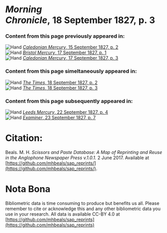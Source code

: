 # *Morning Chronicle*, 18 September 1827, p. 3  
  
### Content from this page previously appeared in:  
![Hand](http://scissorsandpaste.net/wp-content/uploads/2017/06/smallhandpointer.png) [*Caledonian Mercury*, 15 September 1827, p. 2](https://mhbeals.github.io/sap_html/Caledonian-Mercury/Caledonian-Mercury-15-September-1827-p-2)  
![Hand](http://scissorsandpaste.net/wp-content/uploads/2017/06/smallhandpointer.png) [*Bristol Mercury*, 17 September 1827, p. 1](https://mhbeals.github.io/sap_html/Bristol-Mercury/Bristol-Mercury-17-September-1827-p-1)  
![Hand](http://scissorsandpaste.net/wp-content/uploads/2017/06/smallhandpointer.png) [*Caledonian Mercury*, 17 September 1827, p. 3](https://mhbeals.github.io/sap_html/Caledonian-Mercury/Caledonian-Mercury-17-September-1827-p-3)  
  
### Content from this page simeltaneously appeared in:  
![Hand](http://scissorsandpaste.net/wp-content/uploads/2017/06/smallhandpointer.png) [*The Times*, 18 September 1827, p. 2](https://mhbeals.github.io/sap_html/The-Times/The-Times-18-September-1827-p-2)  
![Hand](http://scissorsandpaste.net/wp-content/uploads/2017/06/smallhandpointer.png) [*The Times*, 18 September 1827, p. 3](https://mhbeals.github.io/sap_html/The-Times/The-Times-18-September-1827-p-3)  
  
### Content from this page subsequently appeared in:  
![Hand](http://scissorsandpaste.net/wp-content/uploads/2017/06/smallhandpointer.png) [*Leeds Mercury*, 22 September 1827, p. 4](https://mhbeals.github.io/sap_html/Leeds-Mercury/Leeds-Mercury-22-September-1827-p-4)  
![Hand](http://scissorsandpaste.net/wp-content/uploads/2017/06/smallhandpointer.png) [*Examiner*, 23 September 1827, p. 7](https://mhbeals.github.io/sap_html/Examiner/Examiner-23-September-1827-p-7)  


# Citation: 

Beals. M. H. *Scissors and Paste Database: A Map of Reprinting and Reuse in the Anglophone Newspaper Press v.1.0.1.* 2 June 2017. Available at [https://github.com/mhbeals/sap_reprints/](https://github.com/mhbeals/sap_reprints/). 

# Nota Bona

Bibliometric data is time consuming to produce but benefits us all. Please remember to cite or acknowledge this and any other bibliometric data you use in your research. All data is available CC-BY 4.0 at [https://github.com/mhbeals/sap_reprints](https://github.com/mhbeals/sap_reprints)